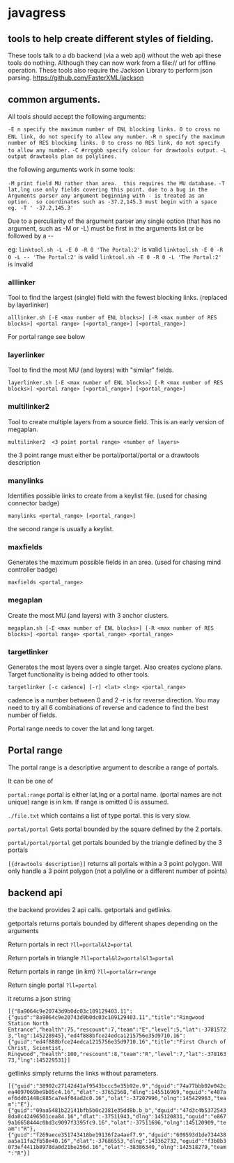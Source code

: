 # javagress
## tools to help create different styles of fielding.
These tools talk to a db backend (via a web api) without the web api these tools do nothing.  Although they can now work from a file:// url for offline operation. 
These tools also require the Jackson Library to perform json parsing. https://github.com/FasterXML/jackson

## common arguments.

All tools should accept the following arguments:

`-E n specify the maximum number of ENL blocking links. 0 to cross no ENL link, do not specify to allow any number.`
`-R n specify the maximum number of RES blocking links. 0 to cross no RES link, do not specify to allow any number.`
`-C #rrggbb specify colour for drawtools output.` 
`-L output drawtools plan as polylines.`

the following arguments work in some tools:

`-M print field MU rather than area.  this requires the MU database.`
`-T lat,lng use only fields covering this point. due to a bug in the Arguments parser any argument beginning with - is treated as an option.  so coordinates such as -37.2,145.3 must begin with a space eg. -T ' -37.2,145.3' `

Due to a perculiarity of the argument parser any single option (that has no argument, such as -M or -L) must be first in the arguments list or be followed by a --

eg:
`linktool.sh -L -E 0 -R 0 'The Portal:2'` is valid
`linktool.sh -E 0 -R 0 -L -- 'The Portal:2'` is valid
`linktool.sh -E 0 -R 0 -L 'The Portal:2'` is invalid


### alllinker 
Tool to find the largest (single) field with the fewest blocking links.  (replaced by layerlinker)

`alllinker.sh [-E <max number of ENL blocks>] [-R <max number of RES blocks>] <portal range> [<portal_range>] [<portal_range>]`

For portal range see below

### layerlinker
Tool to find the most MU (and layers) with "similar" fields.

`layerlinker.sh [-E <max number of ENL blocks>] [-R <max number of RES blocks>] <portal range> [<portal_range>] [<portal_range>]`

### multilinker2
Tool to create multiple layers from a source field. This is an early version of megaplan.

`multilinker2  <3 point portal range> <number of layers>`

the 3 point range must either be portal/portal/portal or a drawtools description

### manylinks
Identifies possible links to create from a keylist file. (used for chasing connector badge)

`manylinks <portal_range> [<portal_range>]`

the second range is usually a keylist.

### maxfields
Generates the maximum possible fields in an area. (used for chasing mind controller badge)

`maxfields <portal_range>`

### megaplan
Create the most MU (and layers) with 3 anchor clusters.

`megaplan.sh [-E <max number of ENL blocks>] [-R <max number of RES blocks>] <portal range> <portal_range> <portal_range>`


### targetlinker
Generates the most layers over a single target.   Also creates cyclone plans.  Target functionality is being added to other tools.

`targetlinker [-c cadence] [-r] <lat> <lng> <portal_range>`

cadence is a number between 0 and 2
-r is for reverse direction.  You may need to try all 6 combinations of reverse and cadence to find the best number of fields.

Portal range needs to cover the lat and long target.

## Portal range 
The portal range is a descriptive argument to describe a range of portals.

It can be one of

`portal:range` 
portal is either lat,lng or a portal name. (portal names are not unique)
range is in km.  If range is omitted 0 is assumed.

`./file.txt`
which contains a list of type portal. this is very slow.

`portal/portal`
Gets portal bounded by the square defined by the 2 portals.

`portal/portal/portal`
get portals bounded by the triangle defined by the 3 portals

`[{drawtools description}]`
returns all portals within a 3 point polygon.  Will only handle a 3 point polygon (not a polyline or a different number of points)

## backend api

the backend provides 2 api calls. getportals and getlinks.

getportals returns portals bounded by different shapes depending on the arguments

Return portals in rect `?ll=portal&l2=portal`

Return portals in triangle `?ll=portal&l2=portal&l3=portal`

Return portals in range (in km) `?ll=portal&rr=range`

Return single portal `?ll=portal`

it returns a json string

`[{"8a9064c9e20743d9b0dc03c109129403.11":{"guid":"8a9064c9e20743d9b0dc03c109129403.11","title":"Ringwood Station North Entrance","health":75,"rescount":7,"team":"E","level":5,"lat":-37815723,"lng":145228945},"ed4f888bfce24edca1215756e35d9710.16":{"guid":"ed4f888bfce24edca1215756e35d9710.16","title":"First Church of Christ, Scientist, Ringwood","health":100,"rescount":8,"team":"R","level":7,"lat":-37816373,"lng":145229531}]`

getlinks simply returns the links without parameters. 

`[{"guid":"38902c27142d41af9543bccc5e35b92e.9","dguid":"74a77bbb02e042cea4097069be9b05c4.16","dlat":-37652568,"dlng":145516969,"oguid":"e407aef6dd61448c885ca7e4f04ad2c0.16","olat":-37207996,"olng":145429963,"team":"E"},{"guid":"09aa5481b22141bfb5b0c2381e35dd8b.b_b","dguid":"47d3c4b53725438da0c42496501cea84.16","dlat":-37511943,"dlng":145120831,"oguid":"e8679a16658444c0bd3c9097f3395fc9.16","olat":-37511696,"olng":145120909,"team":"R"},{"guid":"f269aece351743418be19136f2a4aef7.9","dguid":"609593d1de734438aa5a11fa2fb58e40.16","dlat":-37686553,"dlng":143362732,"oguid":"f3b8b3073ef4411b8978da0d21be256d.16","olat":-38386340,"olng":142518279,"team":"R"}]`
